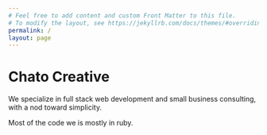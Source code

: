 ```yaml
---
# Feel free to add content and custom Front Matter to this file.
# To modify the layout, see https://jekyllrb.com/docs/themes/#overriding-theme-defaults
permalink: /
layout: page
---
```


# Chato Creative

We specialize in full stack web development and small business consulting, with a nod toward simplicity.

Most of the code we is mostly in ruby.

<!-- I founded <a href="https://rocketgo.al">RocketGo.al</a>, a simple net worth tracking tool. -->
